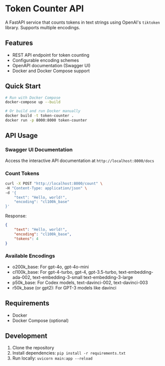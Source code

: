 # Token Counter API

A FastAPI service that counts tokens in text strings using OpenAI's `tiktoken`
library. Supports multiple encodings.

## Features

- REST API endpoint for token counting
- Configurable encoding schemes
- OpenAPI documentation (Swagger UI)
- Docker and Docker Compose support

## Quick Start

```bash
# Run with Docker Compose
docker-compose up --build

# Or build and run Docker manually
docker build -t token-counter .
docker run -p 8000:8000 token-counter
```

## API Usage

### Swagger UI Documentation

Access the interactive API documentation at `http://localhost:8000/docs`

### Count Tokens

```bash
curl -X POST "http://localhost:8000/count" \
-H "Content-Type: application/json" \
-d '{
    "text": "Hello, world!",
    "encoding": "cl100k_base"
}'
```

Response:

```json
{
    "text": "Hello, world!",
    "encoding": "cl100k_base",
    "tokens": 4
}
```

### Available Encodings

- o200k_base: For gpt-4o, gpt-4o-mini 
- cl100k_base: For gpt-4-turbo, gpt-4, gpt-3.5-turbo, text-embedding-ada-002, text-embedding-3-small text-embedding-3-large 
- p50k_base: For Codex models, text-davinci-002, text-davinci-003 
- r50k_base (or gpt2): For GPT-3 models like davinci

## Requirements

- Docker
- Docker Compose (optional)

## Development

1. Clone the repository
2. Install dependencies: `pip install -r requirements.txt`
3. Run locally: `uvicorn main:app --reload`
